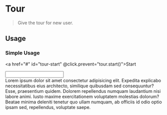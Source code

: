 <script setup>
  import pTour from './TourCard.vue'
  import { useSelector } from './utils/use-selector'
  import { Tour } from './core/tour'
  import Basic from './step/basic'
  import Click from './step/click'
  import Delay from './step/delay'
  import { onMounted } from 'vue-demi'

  const target = useSelector('#sample')

  const tour       = new Tour({ skipOnError: true })
  const subTour    = new Tour()
  const extraTour  = new Tour()
  const extraTourB = new Tour()

  subTour
    .add(new Basic({
      target: '#sample',
      title : 'HEllo World',
      text  : 'Tour 1',
      name  : 'Tour 1',
    }))
    .add(new Basic({
      target: '.VPNavBar',
      text  : 'Tour 2',
      name  : 'Tour 2',
    }))

  extraTour
    .add(new Basic({
      target: '.pager-link.prev',
      title : 'Prev',
      text  : 'Ini Prev',
    }))
    .add(new Basic({
      target: '.pager-link.next',
      title : 'Next',
      text  : 'Ini Next',
    }))
    .add(new Click({ target: '.pager-link.next', action: 'click' }))
    .add(new Delay())
    .add(new Basic({
      target: '.dropzone',
      title : 'Dropzone',
      text  : 'Ini Dropzone',
    }))
    .add(new Click({ target: '.pager-link.prev', action: 'click' }))
    .add(new Delay())

  extraTourB
    .add(new Basic({
      target: '.VPSidebar .link[href="/design-system/components/tooltip/"]',
      title : 'Tooltip',
      text  : 'Ini Tooltip',
    }))
    .add(new Basic({
      target: '.VPSidebar .link[href="/design-system/components/avatar/"]',
      title : 'Avatar',
      text  : 'Ini Avatar',
    }))

  tour
    .add(new Click({ target: '#nganu', action: 'clear', params: [] }))
    .add(new Click({ target: '#nganu', action: 'type', params: ['ABCCCSS'] }))
    .add(subTour)
    .add(extraTour)
    .add(new Click({ target: '.VPLocalNav > .menu', action: 'click' }))
    .add(extraTourB)
    .add(new Click({ target: '.VPBackdrop', action: 'click' }))
    .add(new Basic({ target: '#tour-start', text: 'Click this to re-start the tour' }))
</script>

# Tour
> Give the tour for new user.

## Usage

### Simple Usage

<a href="#" id="tour-start" @click.prevent="tour.start()">Start</a>

<input id="nganu" class="border" />

<preview class="flex-col space-y-2">
  <div class="w-full max-w-xs overflow-y-auto h-52">
    Lorem ipsum dolor sit amet consectetur adipisicing elit. Expedita explicabo necessitatibus eius architecto, similique quibusdam sed consequuntur? Esse, praesentium quidem. Dolorem repellendus numquam laudantium nisi labore animi. Iusto maxime exercitationem voluptatem molestias dolorum? Beatae minima deleniti tenetur quo ullam numquam, ab officiis id odio optio ipsam sed, repellendus, voluptate <span id="sample">saepe</span>.
  </div>
</preview>
